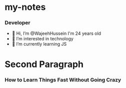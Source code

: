 # my-notes
### Developer
- 👋 Hi, I’m @WajeehHussein I'm 24 years old
- 👀 I’m interested in technology
- 🌱 I’m currently learning JS

#

# Second Paragraph

### How to Learn Things Fast Without Going Crazy
